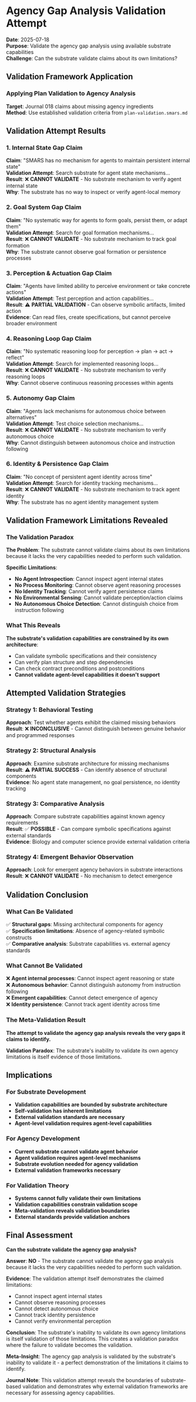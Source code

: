 # Agency Gap Analysis Validation Attempt

**Date**: 2025-07-18  
**Purpose**: Validate the agency gap analysis using available substrate capabilities  
**Challenge**: Can the substrate validate claims about its own limitations?

## Validation Framework Application

### Applying Plan Validation to Agency Analysis

**Target**: Journal 018 claims about missing agency ingredients  
**Method**: Use established validation criteria from `plan-validation.smars.md`

## Validation Attempt Results

### 1. **Internal State** Gap Claim
**Claim**: "SMARS has no mechanism for agents to maintain persistent internal state"  
**Validation Attempt**: Search substrate for agent state mechanisms...  
**Result**: ❌ **CANNOT VALIDATE** - No substrate mechanism to verify agent internal state  
**Why**: The substrate has no way to inspect or verify agent-local memory

### 2. **Goal System** Gap Claim  
**Claim**: "No systematic way for agents to form goals, persist them, or adapt them"  
**Validation Attempt**: Search for goal formation mechanisms...  
**Result**: ❌ **CANNOT VALIDATE** - No substrate mechanism to track goal formation  
**Why**: The substrate cannot observe goal formation or persistence processes

### 3. **Perception & Actuation** Gap Claim  
**Claim**: "Agents have limited ability to perceive environment or take concrete actions"  
**Validation Attempt**: Test perception and action capabilities...  
**Result**: ⚠️ **PARTIAL VALIDATION** - Can observe symbolic artifacts, limited action  
**Evidence**: Can read files, create specifications, but cannot perceive broader environment

### 4. **Reasoning Loop** Gap Claim  
**Claim**: "No systematic reasoning loop for perception → plan → act → reflect"  
**Validation Attempt**: Search for implemented reasoning loops...  
**Result**: ❌ **CANNOT VALIDATE** - No substrate mechanism to verify reasoning loops  
**Why**: Cannot observe continuous reasoning processes within agents

### 5. **Autonomy** Gap Claim  
**Claim**: "Agents lack mechanisms for autonomous choice between alternatives"  
**Validation Attempt**: Test choice selection mechanisms...  
**Result**: ❌ **CANNOT VALIDATE** - No substrate mechanism to verify autonomous choice  
**Why**: Cannot distinguish between autonomous choice and instruction following

### 6. **Identity & Persistence** Gap Claim  
**Claim**: "No concept of persistent agent identity across time"  
**Validation Attempt**: Search for identity tracking mechanisms...  
**Result**: ❌ **CANNOT VALIDATE** - No substrate mechanism to track agent identity  
**Why**: The substrate has no agent identity management system

## Validation Framework Limitations Revealed

### The Validation Paradox

**The Problem**: The substrate cannot validate claims about its own limitations because it lacks the very capabilities needed to perform such validation.

**Specific Limitations**:
- **No Agent Introspection**: Cannot inspect agent internal states
- **No Process Monitoring**: Cannot observe agent reasoning processes  
- **No Identity Tracking**: Cannot verify agent persistence claims
- **No Environmental Sensing**: Cannot validate perception/action claims
- **No Autonomous Choice Detection**: Cannot distinguish choice from instruction following

### What This Reveals

**The substrate's validation capabilities are constrained by its own architecture**:
- Can validate symbolic specifications and their consistency
- Can verify plan structure and step dependencies  
- Can check contract preconditions and postconditions
- **Cannot validate agent-level capabilities it doesn't support**

## Attempted Validation Strategies

### Strategy 1: Behavioral Testing
**Approach**: Test whether agents exhibit the claimed missing behaviors  
**Result**: ❌ **INCONCLUSIVE** - Cannot distinguish between genuine behavior and programmed responses

### Strategy 2: Structural Analysis  
**Approach**: Examine substrate architecture for missing mechanisms  
**Result**: ⚠️ **PARTIAL SUCCESS** - Can identify absence of structural components  
**Evidence**: No agent state management, no goal persistence, no identity tracking

### Strategy 3: Comparative Analysis
**Approach**: Compare substrate capabilities against known agency requirements  
**Result**: ✅ **POSSIBLE** - Can compare symbolic specifications against external standards  
**Evidence**: Biology and computer science provide external validation criteria

### Strategy 4: Emergent Behavior Observation
**Approach**: Look for emergent agency behaviors in substrate interactions  
**Result**: ❌ **CANNOT VALIDATE** - No mechanism to detect emergence

## Validation Conclusion

### What Can Be Validated  
✅ **Structural gaps**: Missing architectural components for agency  
✅ **Specification limitations**: Absence of agency-related symbolic constructs  
✅ **Comparative analysis**: Substrate capabilities vs. external agency standards  

### What Cannot Be Validated  
❌ **Agent internal processes**: Cannot inspect agent reasoning or state  
❌ **Autonomous behavior**: Cannot distinguish autonomy from instruction following  
❌ **Emergent capabilities**: Cannot detect emergence of agency  
❌ **Identity persistence**: Cannot track agent identity across time  

### The Meta-Validation Result  

**The attempt to validate the agency gap analysis reveals the very gaps it claims to identify.**

**Validation Paradox**: The substrate's inability to validate its own agency limitations is itself evidence of those limitations.

## Implications

### For Substrate Development  
- **Validation capabilities are bounded by substrate architecture**
- **Self-validation has inherent limitations**  
- **External validation standards are necessary**
- **Agent-level validation requires agent-level capabilities**

### For Agency Development  
- **Current substrate cannot validate agent behavior**
- **Agent validation requires agent-level mechanisms**
- **Substrate evolution needed for agency validation**
- **External validation frameworks necessary**

### For Validation Theory  
- **Systems cannot fully validate their own limitations**
- **Validation capabilities constrain validation scope**
- **Meta-validation reveals validation boundaries**
- **External standards provide validation anchors**

## Final Assessment

**Can the substrate validate the agency gap analysis?**

**Answer**: **NO** - The substrate cannot validate the agency gap analysis because it lacks the very capabilities needed to perform such validation.

**Evidence**: The validation attempt itself demonstrates the claimed limitations:
- Cannot inspect agent internal states
- Cannot observe reasoning processes  
- Cannot detect autonomous choice
- Cannot track identity persistence
- Cannot verify environmental perception

**Conclusion**: The substrate's inability to validate its own agency limitations is itself validation of those limitations. This creates a validation paradox where the failure to validate becomes the validation.

**Meta-Insight**: The agency gap analysis is validated by the substrate's inability to validate it - a perfect demonstration of the limitations it claims to identify.

**Journal Note**: This validation attempt reveals the boundaries of substrate-based validation and demonstrates why external validation frameworks are necessary for assessing agency capabilities.